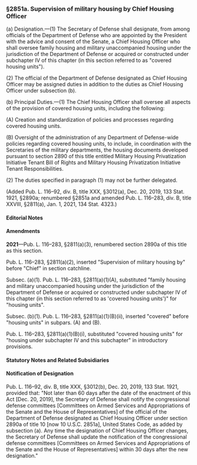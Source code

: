 ### §2851a. Supervision of military housing by Chief Housing Officer ###

(a) Designation.—(1) The Secretary of Defense shall designate, from among officials of the Department of Defense who are appointed by the President with the advice and consent of the Senate, a Chief Housing Officer who shall oversee family housing and military unaccompanied housing under the jurisdiction of the Department of Defense or acquired or constructed under subchapter IV of this chapter (in this section referred to as "covered housing units").

(2) The official of the Department of Defense designated as Chief Housing Officer may be assigned duties in addition to the duties as Chief Housing Officer under subsection (b).

(b) Principal Duties.—(1) The Chief Housing Officer shall oversee all aspects of the provision of covered housing units, including the following:

(A) Creation and standardization of policies and processes regarding covered housing units.

(B) Oversight of the administration of any Department of Defense-wide policies regarding covered housing units, to include, in coordination with the Secretaries of the military departments, the housing documents developed pursuant to section 2890 of this title entitled Military Housing Privatization Initiative Tenant Bill of Rights and Military Housing Privatization Initiative Tenant Responsibilities.

(2) The duties specified in paragraph (1) may not be further delegated.

(Added Pub. L. 116–92, div. B, title XXX, §3012(a), Dec. 20, 2019, 133 Stat. 1921, §2890a; renumbered §2851a and amended Pub. L. 116–283, div. B, title XXVIII, §2811(a), Jan. 1, 2021, 134 Stat. 4323.)

#### **Editorial Notes** ####

#### Amendments ####

**2021**—Pub. L. 116–283, §2811(a)(3), renumbered section 2890a of this title as this section.

Pub. L. 116–283, §2811(a)(2), inserted "Supervision of military housing by" before "Chief" in section catchline.

Subsec. (a)(1). Pub. L. 116–283, §2811(a)(1)(A), substituted "family housing and military unaccompanied housing under the jurisdiction of the Department of Defense or acquired or constructed under subchapter IV of this chapter (in this section referred to as 'covered housing units')" for "housing units".

Subsec. (b)(1). Pub. L. 116–283, §2811(a)(1)(B)(ii), inserted "covered" before "housing units" in subpars. (A) and (B).

Pub. L. 116–283, §2811(a)(1)(B)(i), substituted "covered housing units" for "housing under subchapter IV and this subchapter" in introductory provisions.

#### **Statutory Notes and Related Subsidiaries** ####

#### Notification of Designation ####

Pub. L. 116–92, div. B, title XXX, §3012(b), Dec. 20, 2019, 133 Stat. 1921, provided that: "Not later than 60 days after the date of the enactment of this Act [Dec. 20, 2019], the Secretary of Defense shall notify the congressional defense committees [Committees on Armed Services and Appropriations of the Senate and the House of Representatives] of the official of the Department of Defense designated as Chief Housing Officer under section 2890a of title 10 [now 10 U.S.C. 2851a], United States Code, as added by subsection (a). Any time the designation of Chief Housing Officer changes, the Secretary of Defense shall update the notification of the congressional defense committees [Committees on Armed Services and Appropriations of the Senate and the House of Representatives] within 30 days after the new designation."